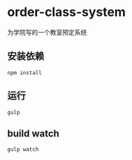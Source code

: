 # order-class-system

 为学院写的一个教室预定系统

## 安装依赖

	npm install

## 运行
	
	gulp 

## build watch

	gulp watch


